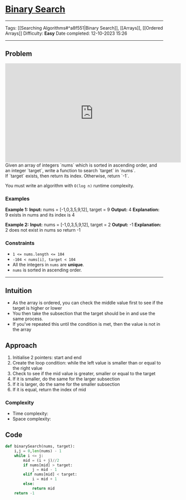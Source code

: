 # [Binary Search](https://leetcode.com/problems/binary-search/)
---
Tags: [[Searching Algorithms#^a8f551|Binary Search]], [[Arrays]], [[Ordered Arrays]]
Difficulty: **Easy**
Date completed: 12-10-2023 15:26

---
## Problem
<iframe width="560" height="315" src="https://www.youtube.com/embed/s4DPM8ct1pI?si=_vjbS6aqg8JAPB3f" title="YouTube video player" frameborder="0" allow="accelerometer; autoplay; clipboard-write; encrypted-media; gyroscope; picture-in-picture; web-share" allowfullscreen></iframe>
Given an array of integers `nums` which is sorted in ascending order, and an integer `target`, write a function to search `target` in `nums`. If `target` exists, then return its index. Otherwise, return `-1`.

You must write an algorithm with `O(log n)` runtime complexity.
### Examples
**Example 1:**
**Input:** nums = [-1,0,3,5,9,12], target = 9
**Output:** 4
**Explanation:** 9 exists in nums and its index is 4

**Example 2:**
**Input:** nums = [-1,0,3,5,9,12], target = 2
**Output:** -1
**Explanation:** 2 does not exist in nums so return -1
### Constraints
- `1 <= nums.length <= 104`
- `-104 < nums[i], target < 104`
- All the integers in `nums` are **unique**.
- `nums` is sorted in ascending order.
---
## Intuition
<!-- Describe your first thoughts on how to solve this problem. -->
- As the array is ordered, you can check the middle value first to see if the target is higher or lower
- You then take the subsection that the target should be in and use the same process.
- If you've repeated this until the condition is met, then the value is not in the array
## Approach
<!-- Describe your approach to solving the problem. -->
1. Initialise 2 pointers: start and end
2. Create the loop condition: while the left value is smaller than or equal to the right value
3. Check to see if the mid value is greater, smaller or equal to the target
4. If it is smaller, do the same for the larger subsection
5. If it is larger, do the same for the smaller subsection
6. If it is equal, return the index of mid
### Complexity
- Time complexity:
- Space complexity:
## Code

```Python
def binarySearch(nums, target):
	i,j = 0,len(nums) - 1
	while i <= j:
		mid = (i + j)//2
		if nums[mid] > target:
			j = mid - 1
		elif nums[mid] < target:
			i = mid + 1
		else:
			return mid
	return -1
```